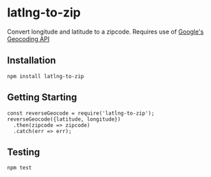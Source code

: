 # latlng-to-zip
Convert longitude and latitude to a zipcode.  Requires use of [Google's Geocoding API](https://developers.google.com/maps/documentation/geocoding/start)

## Installation
`npm install latlng-to-zip`

## Getting Starting
```
const reverseGeocode = require('latlng-to-zip');
reverseGeocode({latitude, longitude})
  .then(zipcode => zipcode)
  .catch(err => err);
```

## Testing
`npm test`
